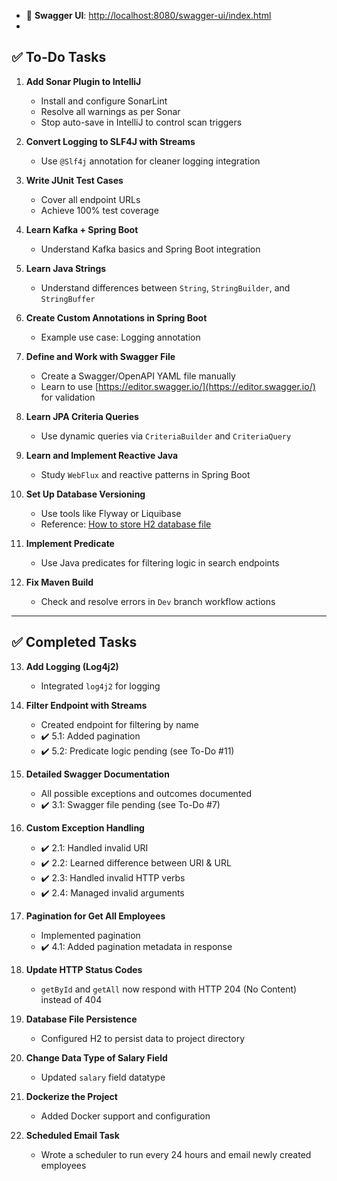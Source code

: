 - 🔗 **Swagger UI**: [http://localhost:8080/swagger-ui/index.html](http://localhost:8080/swagger-ui/index.html)
- 
## ✅ To-Do Tasks

1. **Add Sonar Plugin to IntelliJ**

   * Install and configure SonarLint
   * Resolve all warnings as per Sonar
   * Stop auto-save in IntelliJ to control scan triggers

2. **Convert Logging to SLF4J with Streams**

   * Use `@Slf4j` annotation for cleaner logging integration

3. **Write JUnit Test Cases**

   * Cover all endpoint URLs
   * Achieve 100% test coverage

4. **Learn Kafka + Spring Boot**

   * Understand Kafka basics and Spring Boot integration

5. **Learn Java Strings**

   * Understand differences between `String`, `StringBuilder`, and `StringBuffer`

6. **Create Custom Annotations in Spring Boot**

   * Example use case: Logging annotation

7. **Define and Work with Swagger File**

   * Create a Swagger/OpenAPI YAML file manually
   * Learn to use [https://editor.swagger.io/](https://editor.swagger.io/) for validation

8. **Learn JPA Criteria Queries**

   * Use dynamic queries via `CriteriaBuilder` and `CriteriaQuery`

9. **Learn and Implement Reactive Java**

   * Study `WebFlux` and reactive patterns in Spring Boot

10. **Set Up Database Versioning**

    * Use tools like Flyway or Liquibase
    * Reference: [How to store H2 database file](https://stackoverflow.com/questions/43470295/how-to-store-h2-database-file-into-project-directory)

11. **Implement Predicate**

    * Use Java predicates for filtering logic in search endpoints

12. **Fix Maven Build**

    * Check and resolve errors in `Dev` branch workflow actions

---

## ✅ Completed Tasks

13. **Add Logging (Log4j2)**

    * Integrated `log4j2` for logging

14. **Filter Endpoint with Streams**

    * Created endpoint for filtering by name
    * ✔️ 5.1: Added pagination
    * ✔️ 5.2: Predicate logic pending (see To-Do #11)

15. **Detailed Swagger Documentation**

    * All possible exceptions and outcomes documented
    * ✔️ 3.1: Swagger file pending (see To-Do #7)

16. **Custom Exception Handling**

    * ✔️ 2.1: Handled invalid URI
    * ✔️ 2.2: Learned difference between URI & URL
    * ✔️ 2.3: Handled invalid HTTP verbs
    * ✔️ 2.4: Managed invalid arguments

17. **Pagination for Get All Employees**

    * Implemented pagination
    * ✔️ 4.1: Added pagination metadata in response

18. **Update HTTP Status Codes**

    * `getById` and `getAll` now respond with HTTP 204 (No Content) instead of 404

19. **Database File Persistence**

    * Configured H2 to persist data to project directory

20. **Change Data Type of Salary Field**

    * Updated `salary` field datatype

21. **Dockerize the Project**

    * Added Docker support and configuration

22. **Scheduled Email Task**

    * Wrote a scheduler to run every 24 hours and email newly created employees
